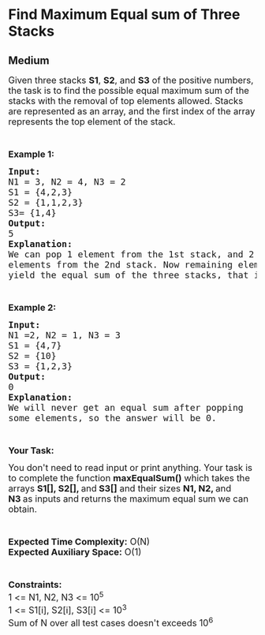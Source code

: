 # Find Maximum Equal sum of Three Stacks
## Medium
<div class="problems_problem_content__Xm_eO"><p><span style="font-size:18px">Given three stacks <strong>S1</strong>, <strong>S2</strong>, and <strong>S3</strong> of the positive numbers, the task is to find the possible equal maximum sum of the stacks with the removal of top elements allowed. Stacks are represented as an array, and the first index of the array represents the top element of the stack.</span></p>

<p>&nbsp;</p>

<p><span style="font-size:18px"><strong>Example 1:</strong></span></p>

<pre><span style="font-size:18px"><strong>Input:
</strong>N1 = 3, N2 = 4, N3 = 2
S1 = {4,2,3}
S2 = {1,1,2,3}
S3= {1,4}<strong>
Output:</strong></span><span style="font-size:18px"><strong>
</strong>5<strong>
Explanation:
</strong>We can pop 1 element from the 1st stack, and 2
elements from the 2nd stack. Now remaining elements
yield the equal sum of the three stacks, that is 5.</span></pre>

<p>&nbsp;</p>

<p><span style="font-size:18px"><strong>Example 2:</strong></span></p>

<pre><span style="font-size:18px"><strong>Input:</strong></span><span style="font-size:18px"><strong>
</strong>N1 =2, N2 = 1, N3 = 3
S1 = {4,7}</span><span style="font-size:18px">
S2 = {10}
S3 = {1,2,3}<strong>
Output:
</strong>0<strong>
Explanation:
</strong>We will never get an equal sum after popping
some elements, so the answer will be 0.</span></pre>

<p>&nbsp;</p>

<p><span style="font-size:18px"><strong>Your Task:</strong></span></p>

<p><span style="font-size:18px">You don't need to read input or print anything. Your task is to complete the function <strong>maxEqualSum()</strong>&nbsp;which takes the arrays <strong>S1[], S2[], </strong>and<strong> S3[]</strong>&nbsp;and their&nbsp;sizes&nbsp;<strong>N1, N2, </strong>and<strong> N3&nbsp;</strong>as inputs and returns the maximum equal sum we can obtain.</span></p>

<p>&nbsp;</p>

<p><span style="font-size:18px"><strong>Expected Time Complexity:</strong>&nbsp;O(N)<br>
<strong>Expected Auxiliary Space:</strong>&nbsp;O(1)</span></p>

<p>&nbsp;</p>

<p><span style="font-size:18px"><strong>Constraints:</strong></span><br>
<span style="font-size:18px">1 &lt;= N1, N2, N3 &lt;= 10<sup>5</sup></span><br>
<span style="font-size:18px">1 &lt;= S1[i],&nbsp;S2[i], S3[i] &lt;= 10<sup>3</sup></span><br>
<span style="font-size:18px">Sum of N over all test cases doesn't exceeds 10<sup>6</sup></span></p>
</div>